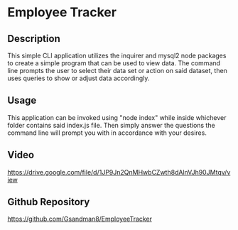 # Employee Tracker

## Description 
This simple CLI application utilizes the inquirer and mysql2 node packages to create a simple program that can be used to view data. The command line prompts the user to select their data set or action on said dataset, then uses queries to show or adjust data accordingly.

## Usage
This application can be invoked using "node index" while inside whichever folder contains said index.js file. Then simply answer the questions the command line will prompt you with in accordance with your desires.

## Video
https://drive.google.com/file/d/1JP9Jn2QnMHwbCZwth8dAlnVJh90JMtqv/view

## Github Repository
https://github.com/Gsandman8/EmployeeTracker